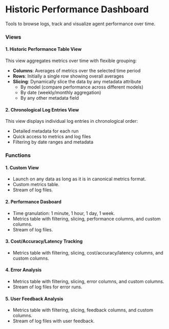 # Historic Performance Dashboard

Tools to browse logs, track and visualize agent performance over time.

### Views

#### 1. Historic Performance Table View

This view aggregates metrics over time with flexible grouping:

- **Columns**: Averages of metrics over the selected time period
- **Rows**: Initially a single row showing overall averages
- **Slicing**: Dynamically slice the data by any metadata attribute
  - By model (compare performance across different models)
  - By date (weekly/monthly aggregation)
  - By any other metadata field

#### 2. Chronological Log Entries View

This view displays individual log entries in chronological order:

- Detailed metadata for each run
- Quick access to metrics and log files
- Filtering by date ranges and metadata

### Functions

#### 1. Custom View

- Launch on any data as long as it is in canonical metrics format.
- Custom metrics table.
- Stream of log files.

#### 2. Performance Dasboard

- Time granulation: 1 minute, 1 hour, 1 day, 1 week.
- Metrics table with filtering, slicing, performance columns, and custom columns.
- Stream of log files.

#### 3. Cost/Accuracy/Latency Tracking

- Metrics table with filtering, slicing, cost/accuracy/latency columns, and custom columns.

#### 4. Error Analysis

- Metrics table with filtering, slicing, error columns, and custom columns.
- Stream of log files for error runs.

#### 5. User Feedback Analysis

- Metrics table with filtering, slicing, feedback columns, and custom columns.
- Stream of log files with user feedback.

